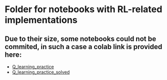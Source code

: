 # Folder for notebooks with RL-related implementations

## Due to their size, some notebooks could not be commited, in such a case a colab link is provided here:
 - [Q_learning_practice](https://colab.research.google.com/drive/1jSOE6DxQ-dvR8KVMjo9A642JelB71EkW?usp=sharing) <br>
 - [Q_learning_practice_solved](https://colab.research.google.com/drive/1SLUP9jLw66JGRQMZnjZGuTEskDwRF3vV?usp=sharing) <br>
